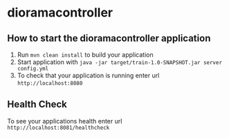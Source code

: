 # dioramacontroller

How to start the dioramacontroller application
---

1. Run `mvn clean install` to build your application
1. Start application with `java -jar target/train-1.0-SNAPSHOT.jar server config.yml`
1. To check that your application is running enter url `http://localhost:8080`

Health Check
---

To see your applications health enter url `http://localhost:8081/healthcheck`
